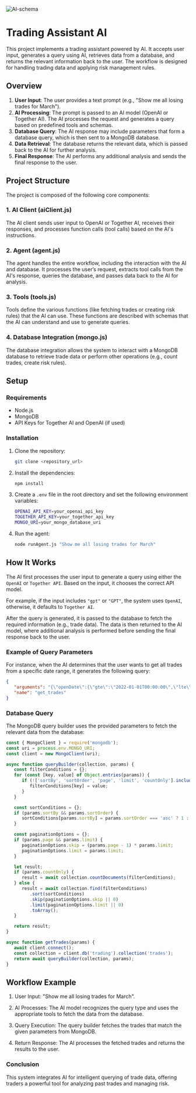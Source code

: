 ![AI-schema](https://github.com/user-attachments/assets/6932bcea-a2c6-480b-a2c5-cefabcd54a93)

# Trading Assistant AI

This project implements a trading assistant powered by AI. It accepts user input, generates a query using AI, retrieves data from a database, and returns the relevant information back to the user. The workflow is designed for handling trading data and applying risk management rules.

## Overview

1. **User Input**: The user provides a text prompt (e.g., "Show me all losing trades for March").
2. **AI Processing**: The prompt is passed to an AI model (OpenAI or Together AI). The AI processes the request and generates a query based on predefined tools and schemas.
3. **Database Query**: The AI response may include parameters that form a database query, which is then sent to a MongoDB database.
4. **Data Retrieval**: The database returns the relevant data, which is passed back to the AI for further analysis.
5. **Final Response**: The AI performs any additional analysis and sends the final response to the user.

## Project Structure

The project is composed of the following core components:

### 1. **AI Client (aiClient.js)**

The AI client sends user input to OpenAI or Together AI, receives their responses, and processes function calls (tool calls) based on the AI's instructions.

### 2. **Agent (agent.js)**

The agent handles the entire workflow, including the interaction with the AI and database. It processes the user’s request, extracts tool calls from the AI's response, queries the database, and passes data back to the AI for analysis.

### 3. **Tools (tools.js)**

Tools define the various functions (like fetching trades or creating risk rules) that the AI can use. These functions are described with schemas that the AI can understand and use to generate queries.

### 4. **Database Integration (mongo.js)**

The database integration allows the system to interact with a MongoDB database to retrieve trade data or perform other operations (e.g., count trades, create risk rules).

## Setup

### Requirements

- Node.js
- MongoDB
- API Keys for Together AI and OpenAI (if used)

### Installation

1. Clone the repository:
   ```bash
   git clone <repository_url>
   ```

2. Install the dependencies:
   ```bash
   npm install
   ```
3. Create a `.env` file in the root directory and set the following environment variables:
   ```bash
   OPENAI_API_KEY=your_openai_api_key
   TOGETHER_API_KEY=your_together_api_key
   MONGO_URI=your_mongo_database_uri
   ```
4. Run the agent:
   ```bash
   node runAgent.js "Show me all losing trades for March"
   ```

## How It Works
The AI first processes the user input to generate a query using either the `OpenAI` or `Together API`. Based on the input, it chooses the correct API model.

For example, if the input includes `"gpt"` or `"GPT"`, the system uses `OpenAI`, otherwise, it defaults to `Together AI`.

After the query is generated, it is passed to the database to fetch the required information (e.g., trade data). The data is then returned to the AI model, where additional analysis is performed before sending the final response back to the user.

### Example of Query Parameters
For instance, when the AI determines that the user wants to get all trades from a specific date range, it generates the following query:
   ```json
   {
      "arguments": "{\"openDate\":{\"gte\":\"2022-01-01T00:00:00\",\"lte\":\"2022-01-31T23:59:59\"}}",
      "name": "get_trades"
   }
   ```
### Database Query
The MongoDB query builder uses the provided parameters to fetch the relevant data from the database:
   ```js
   const { MongoClient } = require('mongodb');
   const uri = process.env.MONGO_URI;
   const client = new MongoClient(uri);

   async function queryBuilder(collection, params) {
      const filterConditions = {};
      for (const [key, value] of Object.entries(params)) {
         if (!['sortBy', 'sortOrder', 'page', 'limit', 'countOnly'].includes(key)) {
            filterConditions[key] = value;
         }
      }

      const sortConditions = {};
      if (params.sortBy && params.sortOrder) {
         sortConditions[params.sortBy] = params.sortOrder === 'asc' ? 1 : -1;
      }

      const paginationOptions = {};
      if (params.page && params.limit) {
         paginationOptions.skip = (params.page - 1) * params.limit;
         paginationOptions.limit = params.limit;
      }

      let result;
      if (params.countOnly) {
         result = await collection.countDocuments(filterConditions);
      } else {
         result = await collection.find(filterConditions)
            .sort(sortConditions)
            .skip(paginationOptions.skip || 0)
            .limit(paginationOptions.limit || 0)
            .toArray();
      }

      return result;
   }

   async function getTrades(params) {
      await client.connect();
      const collection = client.db('trading').collection('trades');
      return await queryBuilder(collection, params);
   }
   ```

## Workflow Example
1. User Input: "Show me all losing trades for March".

2. AI Processes: The AI model recognizes the query type and uses the appropriate tools to fetch the data from the database.

3. Query Execution: The query builder fetches the trades that match the given parameters from MongoDB.

4. Return Response: The AI processes the fetched trades and returns the results to the user.

### Conclusion

This system integrates AI for intelligent querying of trade data, offering traders a powerful tool for analyzing past trades and managing risk.

